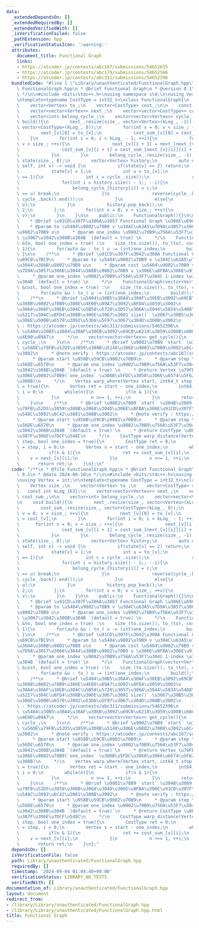 ```yaml
---
data:
  _extendedDependsOn: []
  _extendedRequiredBy: []
  _extendedVerifiedWith: []
  _isVerificationFailed: false
  _pathExtension: hpp
  _verificationStatusIcon: ':warning:'
  attributes:
    document_title: Functional Graph
    links:
    - https://atcoder.jp/contests/abc167/submissions/54652615
    - https://atcoder.jp/contests/abc179/submissions/54652566
    - https://atcoder.jp/contests/abc311/submissions/54652396
  bundledCode: "#line 1 \"Library/unauthenticated/FunctionalGraph.hpp\"\n/**\n * @file\
    \ FunctionalGraph.hpp\n * @brief Functional Graph\n * @version 0.1\n * @date 2024-06-16\n\
    \ */\n\n#include <bits/stdc++.h>\nusing namespace std;\n\nusing Vertex = int;\n\
    \ntemplate<typename CostType = int32_t>\nclass FunctionalGraph{\n    Vertex size_;\n\
    \    vector<Vertex> to_;\n    vector<CostType> cost_;\n\n    const int kLog_{63};\n\
    \    vector<vector<Vertex>> next_;\n    vector<vector<CostType>> cost_sum_;\n\n\
    \    vector<int> belong_cycle_;\n    vector<vector<Vertex>> cycle_;\n\n    void\
    \ build(){\n        next_.resize(size_, vector<Vertex>(kLog_, -1));\n        cost_sum_.resize(size_,\
    \ vector<CostType>(kLog_, 0));\n        for(int v = 0; v < size_; ++v){\n    \
    \        next_[v][0] = to_[v];\n            cost_sum_[v][0] = cost_[v];\n    \
    \    }\n        for(int i = 0; i < kLog_ - 1; ++i){\n            for(int v = 0;\
    \ v < size_; ++v){\n                next_[v][i + 1] = next_[next_[v][i]][i];\n\
    \                cost_sum_[v][i + 1] = cost_sum_[next_[v][i]][i] + cost_sum_[v][i];\n\
    \            }\n        }\n        belong_cycle_.resize(size_, -1);\n        vector<int>\
    \ state(size_, 0);\n        vector<Vertex> history;\n        auto dfs = [&](auto\
    \ self, int v) -> void {\n            if(state[v] == 2) return;\n            history.push_back(v);\n\
    \            state[v] = 1;\n            int u = to_[v];\n            if(state[u]\
    \ == 1){\n                int c = cycle_.size();\n                cycle_.push_back(vector<Vertex>{});\n\
    \                for(int i = history.size() - 1;; --i){\n                    cycle_.back().push_back(history[i]);\n\
    \                    belong_cycle_[history[i]] = c;\n                    if(history[i]\
    \ == u) break;\n                }\n                reverse(cycle_.back().begin(),\
    \ cycle_.back().end());\n            }\n            else{\n                self(self,\
    \ u);\n            }\n            history.pop_back();\n            state[v] =\
    \ 2;\n        };\n        for(int v = 0; v < size_; ++v){\n            dfs(dfs,\
    \ v);\n        }\n    }\n\n    public:\n    FunctionalGraph(){}\n\n    /**\n \
    \    * @brief \u91CD\u307F\u306A\u3057 Functional Graph \u306E\u69CB\u7BC9\n \
    \    * @param to \u5404\u9802\u70B9 v \u304C\u63A5\u7D9A\u3057\u3066\u3044\u308B\
    \u9802\u70B9 u\n     * @param one_index \u9802\u70B9\u756A\u53F7\u304C 1-index\
    \ \u3067\u3042\u308B\u304B `(default = true)`\n     */\n    FunctionalGraph(vector<Vertex>\
    \ &to, bool one_index = true) :\n    size_(to.size()), to_(to), cost_(to.size(),\
    \ 1){\n        for(auto &u : to_) u -= (int)one_index;\n        build();\n   \
    \ }\n\n    /**\n     * @brief \u91CD\u307F\u3042\u308A Functional Graph \u306E\
    \u69CB\u7BC9\n     * @param to \u5404\u9802\u70B9 v \u304C\u63A5\u7D9A\u3057\u3066\
    \u3044\u308B\u9802\u70B9 u\n     * @param cost \u5404\u9802\u70B9 v \u304C\u63A5\
    \u7D9A\u3057\u3066\u3044\u308B\u9802\u70B9 u \u306E\u8FBA\u306E\u91CD\u307F\n\
    \     * @param one_index \u9802\u70B9\u756A\u53F7\u304C 1-index \u3067\u3042\u308B\
    \u304B `(default = true)`\n     */\n    FunctionalGraph(vector<Vertex> &to, vector<CostType>\
    \ &cost, bool one_index = true) :\n    size_(to.size()), to_(to), cost_(cost){\n\
    \        for(auto &u : to_) u -= (int)one_index;\n        build();\n    }\n\n\
    \    /**\n     * @brief \u5404\u30B5\u30A4\u30AF\u30EB\u3092\u69CB\u6210\u3059\
    \u308B\u9802\u70B9\u306E\u4E00\u89A7\u3092\u8FD4\u3059\u3002\n     * @note \u30B5\
    \u30A4\u30AF\u30EB\u304C\u5B58\u5728\u3057\u306A\u3044\u5834\u5408\u306F\u7A7A\
    \u5217\u304C\u8FD4\u308B\u306E\u3067\u3001`size()` \u3067\u30B5\u30A4\u30AF\u30EB\
    \u306E\u500B\u6570\u3092\u53D6\u5F97\u3067\u304D\u308B\u3002\n     * @note verify\
    \ : https://atcoder.jp/contests/abc311/submissions/54652396\n     * @return vector<vector<Vertex>>\
    \ \u5404\u30B5\u30A4\u30AF\u30EB\u3092\u69CB\u6210\u3059\u308B\u9802\u70B9\u306E\
    \u4E00\u89A7\n     */\n    vector<vector<Vertex>> get_cycle(){\n        return\
    \ cycle_;\n    }\n\n    /**\n     * @brief \u9802\u70B9 `start` \u304B\u3089 `step`\
    \ \u56DE\u79FB\u52D5\u3059\u308B\u5148\u306E\u9802\u70B9\u3092\u6C42\u3081\u308B\
    \u3002\n     * @note verify : https://atcoder.jp/contests/abc167/submissions/54652615\n\
    \     * @param start \u958B\u59CB\u9802\u70B9\n     * @param step \u79FB\u52D5\
    \u56DE\u6570\n     * @param one_index \u9802\u70B9\u756A\u53F7\u304C 1-index \u3067\
    \u3042\u308B\u304B `(default = true)`\n     * @return Vertex \u79FB\u52D5\u5148\
    \u306E\u9802\u70B9(`one_index` \u306B\u5FDC\u3058\u3066\u6574\u5F62\u3055\u308C\
    \u308B)\n     */\n    Vertex warp_where(Vertex start, int64_t step, bool one_index\
    \ = true){\n        Vertex ret = start - one_index;\n        int64_t n = step,\
    \ i = 0;\n        while(n){\n            if(n & 1){\n                ret = next_[ret][i];\n\
    \            }\n            n >>= 1, ++i;\n        }\n        return ret + one_index;\n\
    \    }\n\n    /**\n     * @brief \u9802\u70B9 `start` \u304B\u3089 `step` \u56DE\
    \u79FB\u52D5\u3059\u308B\u3068\u304D\u306E\u8FBA\u306E\u91CD\u307F\u306E\u7DCF\
    \u548C\u3092\u6C42\u3081\u308B\u3002\n     * @note verify : https://atcoder.jp/contests/abc179/submissions/54652566\n\
    \     * @param start \u958B\u59CB\u9802\u70B9\n     * @param step \u79FB\u52D5\
    \u56DE\u6570\n     * @param one_index \u9802\u70B9\u756A\u53F7\u304C 1-index \u3067\
    \u3042\u308B\u304B `(default = true)`\n     * @return CostType \u8FBA\u306E\u91CD\
    \u307F\u306E\u7DCF\u548C\n     */\n    CostType warp_distance(Vertex start, int64_t\
    \ step, bool one_index = true){\n        CostType ret = 0;\n        int64_t n\
    \ = step, i = 0;\n        Vertex v = start - one_index;\n        while(n){\n \
    \           if(n & 1){\n                ret += cost_sum_[v][i];\n            \
    \    v = next_[v][i];\n            }\n            n >>= 1, ++i;\n        }\n \
    \       return ret;\n    }\n};\n"
  code: "/**\n * @file FunctionalGraph.hpp\n * @brief Functional Graph\n * @version\
    \ 0.1\n * @date 2024-06-16\n */\n\n#include <bits/stdc++.h>\nusing namespace std;\n\
    \nusing Vertex = int;\n\ntemplate<typename CostType = int32_t>\nclass FunctionalGraph{\n\
    \    Vertex size_;\n    vector<Vertex> to_;\n    vector<CostType> cost_;\n\n \
    \   const int kLog_{63};\n    vector<vector<Vertex>> next_;\n    vector<vector<CostType>>\
    \ cost_sum_;\n\n    vector<int> belong_cycle_;\n    vector<vector<Vertex>> cycle_;\n\
    \n    void build(){\n        next_.resize(size_, vector<Vertex>(kLog_, -1));\n\
    \        cost_sum_.resize(size_, vector<CostType>(kLog_, 0));\n        for(int\
    \ v = 0; v < size_; ++v){\n            next_[v][0] = to_[v];\n            cost_sum_[v][0]\
    \ = cost_[v];\n        }\n        for(int i = 0; i < kLog_ - 1; ++i){\n      \
    \      for(int v = 0; v < size_; ++v){\n                next_[v][i + 1] = next_[next_[v][i]][i];\n\
    \                cost_sum_[v][i + 1] = cost_sum_[next_[v][i]][i] + cost_sum_[v][i];\n\
    \            }\n        }\n        belong_cycle_.resize(size_, -1);\n        vector<int>\
    \ state(size_, 0);\n        vector<Vertex> history;\n        auto dfs = [&](auto\
    \ self, int v) -> void {\n            if(state[v] == 2) return;\n            history.push_back(v);\n\
    \            state[v] = 1;\n            int u = to_[v];\n            if(state[u]\
    \ == 1){\n                int c = cycle_.size();\n                cycle_.push_back(vector<Vertex>{});\n\
    \                for(int i = history.size() - 1;; --i){\n                    cycle_.back().push_back(history[i]);\n\
    \                    belong_cycle_[history[i]] = c;\n                    if(history[i]\
    \ == u) break;\n                }\n                reverse(cycle_.back().begin(),\
    \ cycle_.back().end());\n            }\n            else{\n                self(self,\
    \ u);\n            }\n            history.pop_back();\n            state[v] =\
    \ 2;\n        };\n        for(int v = 0; v < size_; ++v){\n            dfs(dfs,\
    \ v);\n        }\n    }\n\n    public:\n    FunctionalGraph(){}\n\n    /**\n \
    \    * @brief \u91CD\u307F\u306A\u3057 Functional Graph \u306E\u69CB\u7BC9\n \
    \    * @param to \u5404\u9802\u70B9 v \u304C\u63A5\u7D9A\u3057\u3066\u3044\u308B\
    \u9802\u70B9 u\n     * @param one_index \u9802\u70B9\u756A\u53F7\u304C 1-index\
    \ \u3067\u3042\u308B\u304B `(default = true)`\n     */\n    FunctionalGraph(vector<Vertex>\
    \ &to, bool one_index = true) :\n    size_(to.size()), to_(to), cost_(to.size(),\
    \ 1){\n        for(auto &u : to_) u -= (int)one_index;\n        build();\n   \
    \ }\n\n    /**\n     * @brief \u91CD\u307F\u3042\u308A Functional Graph \u306E\
    \u69CB\u7BC9\n     * @param to \u5404\u9802\u70B9 v \u304C\u63A5\u7D9A\u3057\u3066\
    \u3044\u308B\u9802\u70B9 u\n     * @param cost \u5404\u9802\u70B9 v \u304C\u63A5\
    \u7D9A\u3057\u3066\u3044\u308B\u9802\u70B9 u \u306E\u8FBA\u306E\u91CD\u307F\n\
    \     * @param one_index \u9802\u70B9\u756A\u53F7\u304C 1-index \u3067\u3042\u308B\
    \u304B `(default = true)`\n     */\n    FunctionalGraph(vector<Vertex> &to, vector<CostType>\
    \ &cost, bool one_index = true) :\n    size_(to.size()), to_(to), cost_(cost){\n\
    \        for(auto &u : to_) u -= (int)one_index;\n        build();\n    }\n\n\
    \    /**\n     * @brief \u5404\u30B5\u30A4\u30AF\u30EB\u3092\u69CB\u6210\u3059\
    \u308B\u9802\u70B9\u306E\u4E00\u89A7\u3092\u8FD4\u3059\u3002\n     * @note \u30B5\
    \u30A4\u30AF\u30EB\u304C\u5B58\u5728\u3057\u306A\u3044\u5834\u5408\u306F\u7A7A\
    \u5217\u304C\u8FD4\u308B\u306E\u3067\u3001`size()` \u3067\u30B5\u30A4\u30AF\u30EB\
    \u306E\u500B\u6570\u3092\u53D6\u5F97\u3067\u304D\u308B\u3002\n     * @note verify\
    \ : https://atcoder.jp/contests/abc311/submissions/54652396\n     * @return vector<vector<Vertex>>\
    \ \u5404\u30B5\u30A4\u30AF\u30EB\u3092\u69CB\u6210\u3059\u308B\u9802\u70B9\u306E\
    \u4E00\u89A7\n     */\n    vector<vector<Vertex>> get_cycle(){\n        return\
    \ cycle_;\n    }\n\n    /**\n     * @brief \u9802\u70B9 `start` \u304B\u3089 `step`\
    \ \u56DE\u79FB\u52D5\u3059\u308B\u5148\u306E\u9802\u70B9\u3092\u6C42\u3081\u308B\
    \u3002\n     * @note verify : https://atcoder.jp/contests/abc167/submissions/54652615\n\
    \     * @param start \u958B\u59CB\u9802\u70B9\n     * @param step \u79FB\u52D5\
    \u56DE\u6570\n     * @param one_index \u9802\u70B9\u756A\u53F7\u304C 1-index \u3067\
    \u3042\u308B\u304B `(default = true)`\n     * @return Vertex \u79FB\u52D5\u5148\
    \u306E\u9802\u70B9(`one_index` \u306B\u5FDC\u3058\u3066\u6574\u5F62\u3055\u308C\
    \u308B)\n     */\n    Vertex warp_where(Vertex start, int64_t step, bool one_index\
    \ = true){\n        Vertex ret = start - one_index;\n        int64_t n = step,\
    \ i = 0;\n        while(n){\n            if(n & 1){\n                ret = next_[ret][i];\n\
    \            }\n            n >>= 1, ++i;\n        }\n        return ret + one_index;\n\
    \    }\n\n    /**\n     * @brief \u9802\u70B9 `start` \u304B\u3089 `step` \u56DE\
    \u79FB\u52D5\u3059\u308B\u3068\u304D\u306E\u8FBA\u306E\u91CD\u307F\u306E\u7DCF\
    \u548C\u3092\u6C42\u3081\u308B\u3002\n     * @note verify : https://atcoder.jp/contests/abc179/submissions/54652566\n\
    \     * @param start \u958B\u59CB\u9802\u70B9\n     * @param step \u79FB\u52D5\
    \u56DE\u6570\n     * @param one_index \u9802\u70B9\u756A\u53F7\u304C 1-index \u3067\
    \u3042\u308B\u304B `(default = true)`\n     * @return CostType \u8FBA\u306E\u91CD\
    \u307F\u306E\u7DCF\u548C\n     */\n    CostType warp_distance(Vertex start, int64_t\
    \ step, bool one_index = true){\n        CostType ret = 0;\n        int64_t n\
    \ = step, i = 0;\n        Vertex v = start - one_index;\n        while(n){\n \
    \           if(n & 1){\n                ret += cost_sum_[v][i];\n            \
    \    v = next_[v][i];\n            }\n            n >>= 1, ++i;\n        }\n \
    \       return ret;\n    }\n};"
  dependsOn: []
  isVerificationFile: false
  path: Library/unauthenticated/FunctionalGraph.hpp
  requiredBy: []
  timestamp: '2024-09-04 01:04:48+09:00'
  verificationStatus: LIBRARY_NO_TESTS
  verifiedWith: []
documentation_of: Library/unauthenticated/FunctionalGraph.hpp
layout: document
redirect_from:
- /library/Library/unauthenticated/FunctionalGraph.hpp
- /library/Library/unauthenticated/FunctionalGraph.hpp.html
title: Functional Graph
---
```

